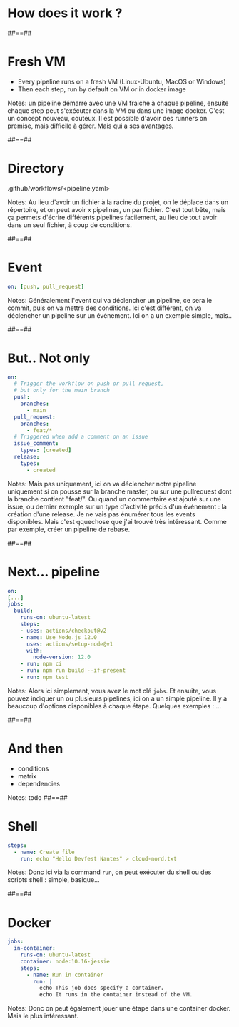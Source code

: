 <!-- .slide: class="transition sfeir-bg-red" -->
# How does it work ? 

##==##

# Fresh VM

* Every pipeline runs on a fresh VM (Linux-Ubuntu, MacOS or Windows)
* Then each step, run by default on VM or in docker image

Notes: un pipeline démarre avec une VM fraiche à chaque pipeline, ensuite chaque step peut s'exécuter dans la VM ou dans une image docker. C'est un concept nouveau, couteux. Il est possible d'avoir des runners on premise, mais difficile à gérer. Mais qui a ses avantages. 

##==##

# Directory

.github/workflows/<pipeline.yaml>

Notes: Au lieu d'avoir un fichier à la racine du projet, on le déplace dans un répertoire, et on peut avoir x pipelines, un par fichier. C'est tout bête, mais ça permets d'écrire différents pipelines facilement, au lieu de tout avoir dans un seul fichier, à coup de conditions.

##==##

# Event 
<!-- .slide: class="big-code" -->
```yaml
on: [push, pull_request]
```

Notes: Généralement l'event qui va déclencher un pipeline, ce sera le commit, puis on va mettre des conditions. Ici c'est différent, on va déclencher un pipeline sur un événement. Ici on a un exemple simple, mais..

##==##

# But.. Not only
<!-- .slide: class="big-code" -->
```yaml
on:
  # Trigger the workflow on push or pull request,
  # but only for the main branch
  push:
    branches:
      - main
  pull_request:
    branches:
      - feat/*
  # Triggered when add a comment on an issue
  issue_comment:
    types: [created]
  release:
    types:
      - created
```

Notes: Mais pas uniquement, ici on va déclencher notre pipeline uniquement si on pousse sur la branche master, ou sur une pullrequest dont la branche contient "feat/". Ou quand un commentaire est ajouté sur une issue, ou dernier exemple sur un type d'activité précis d'un événement : la création d'une release. Je ne vais pas énumérer tous les events disponibles. Mais c'est qquechose que j'ai trouvé très intéressant.  Comme par exemple, créer un pipeline de rebase.

##==##

# Next... pipeline
<!-- .slide: class="big-code" -->
```yaml
on:
[...]
jobs:
  build:
    runs-on: ubuntu-latest
    steps:
    - uses: actions/checkout@v2
    - name: Use Node.js 12.0
      uses: actions/setup-node@v1
      with:
        node-version: 12.0
    - run: npm ci
    - run: npm run build --if-present
    - run: npm test
```

Notes: Alors ici simplement, vous avez le mot clé `jobs`. Et ensuite, vous pouvez indiquer un ou plusieurs pipelines, ici on a un simple pipeline. Il y a beaucoup d'options disponibles à chaque étape. Quelques exemples : ...

<!-- .slide: class="with-code" -->
##==##

# And then 

* conditions
* matrix
* dependencies

Notes: todo
##==##

# Shell

```yaml
steps:
  - name: Create file
    run: echo "Hello Devfest Nantes" > cloud-nord.txt
```

Notes: Donc ici via la command `run`, on peut exécuter du shell ou des scripts shell : simple, basique... 

##==##

# Docker

```yaml
jobs:
  in-container:
    runs-on: ubuntu-latest
    container: node:10.16-jessie
    steps:
      - name: Run in container
        run: |
          echo This job does specify a container.
          echo It runs in the container instead of the VM.
```

Notes: Donc on peut également jouer une étape dans une container docker. Mais le plus intéressant.

